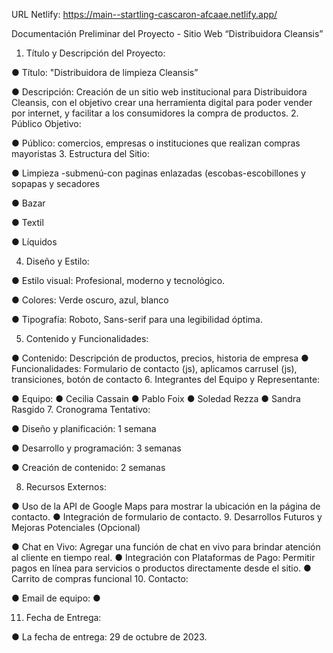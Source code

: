 URL Netlify: https://main--startling-cascaron-afcaae.netlify.app/

Documentación Preliminar del Proyecto - Sitio Web 
“Distribuidora Cleansis”
1.	Título y Descripción del Proyecto:

●	Título: "Distribuidora de limpieza Cleansis”

●	Descripción: Creación de un sitio web institucional para Distribuidora Cleansis, con el objetivo crear una herramienta digital para poder vender por internet, y facilitar a los consumidores la compra de productos.
2.	Público Objetivo:

●	Público: comercios, empresas o instituciones que realizan compras mayoristas
3.	Estructura del Sitio:

●	Limpieza -submenú-con paginas enlazadas (escobas-escobillones y sopapas y secadores

●	Bazar

●	Textil

●	Líquidos



4.	Diseño y Estilo:

●	Estilo visual: Profesional, moderno y tecnológico.

●	Colores: Verde oscuro, azul, blanco

●	Tipografía: Roboto, Sans-serif para una legibilidad óptima.

5.	Contenido y Funcionalidades:

●	Contenido: Descripción de productos, precios, historia de empresa
●	Funcionalidades: Formulario de contacto (js), aplicamos carrusel (js), transiciones, botón de contacto
6.	Integrantes del Equipo y Representante:

●	Equipo: 
●	Cecilia Cassain
●	Pablo Foix
●	Soledad Rezza
●	Sandra Rasgido
7.	Cronograma Tentativo:

●	Diseño y planificación: 1 semana

●	Desarrollo y programación: 3 semanas
 
●	Creación de contenido: 2 semanas

8.	Recursos Externos:

●	Uso de la API de Google Maps para mostrar la ubicación en la página de contacto.
●	Integración de formulario de   contacto.
9.	Desarrollos Futuros y Mejoras Potenciales (Opcional)

●	Chat en Vivo: Agregar una función de chat en vivo para brindar atención al cliente en tiempo real.
●	Integración con Plataformas de Pago: Permitir pagos en línea para servicios o productos directamente desde el sitio.
●	Carrito de compras funcional
10.	Contacto:

●	Email de equipo:
●	 

11.	Fecha de Entrega:

●	La fecha de entrega: 29 de octubre de 2023.

